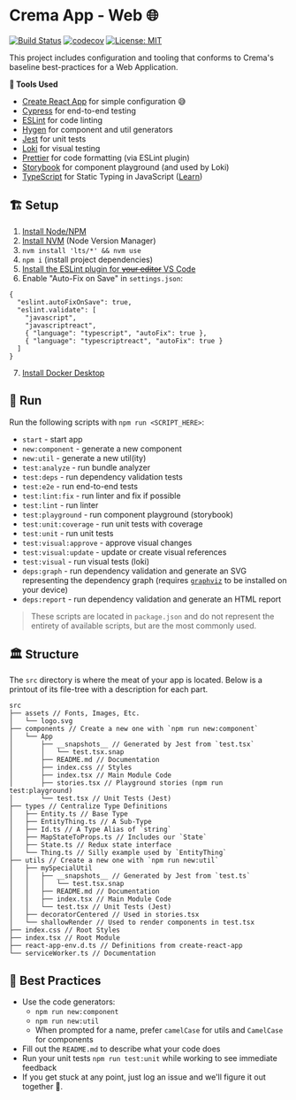 # Crema App - Web 🌐

[![Build Status](https://github.com/cremalab/crema-app-web/workflows/CI/badge.svg)](https://github.com/cremalab/crema-app-web/actions)
[![codecov](https://codecov.io/gh/cremalab/crema-app-web/branch/develop/graph/badge.svg)](https://codecov.io/gh/cremalab/crema-app-web)
[![License: MIT](https://img.shields.io/badge/License-MIT-yellow.svg)](https://opensource.org/licenses/MIT)

This project includes configuration and tooling that conforms to Crema's baseline best-practices for a Web Application.

**🧰 Tools Used**

- [Create React App](https://facebook.github.io/create-react-app/) for simple configuration 😅
- [Cypress](https://www.cypress.io) for end-to-end testing
- [ESLint](https://eslint.org) for code linting
- [Hygen](http://www.hygen.io) for component and util generators
- [Jest](https://jestjs.io) for unit tests
- [Loki](https://loki.js.org) for visual testing
- [Prettier](https://prettier.io) for code formatting (via ESLint plugin)
- [Storybook](https://storybook.js.org) for component playground (and used by Loki)
- [TypeScript](http://www.typescriptlang.org) for Static Typing in JavaScript ([Learn](http://www.typescriptlang.org/docs/handbook/basic-types.html))

## 🏗 Setup

1. [Install Node/NPM](https://nodejs.org/en/)
2. [Install NVM](https://github.com/creationix/nvm#installation-and-update) (Node Version Manager)
3. `nvm install 'lts/*' && nvm use`
4. `npm i` (install project dependencies)
5. [Install the ESLint plugin for ~~your editor~~ VS Code](https://marketplace.visualstudio.com/items?itemName=dbaeumer.vscode-eslint)
6. Enable "Auto-Fix on Save" in `settings.json`:

```
{
  "eslint.autoFixOnSave": true,
  "eslint.validate": [
    "javascript",
    "javascriptreact",
    { "language": "typescript", "autoFix": true },
    { "language": "typescriptreact", "autoFix": true }
  ]
}
```
7. [Install Docker Desktop](https://www.docker.com/products/docker-desktop)

## 👟 Run

Run the following scripts with `npm run <SCRIPT_HERE>`:

- `start` - start app
- `new:component` - generate a new component
- `new:util` - generate a new util(ity)
- `test:analyze` - run bundle analyzer
- `test:deps` - run dependency validation tests
- `test:e2e` - run end-to-end tests
- `test:lint:fix` - run linter and fix if possible
- `test:lint` - run linter
- `test:playground` - run component playground (storybook)
- `test:unit:coverage` - run unit tests with coverage
- `test:unit` - run unit tests
- `test:visual:approve` - approve visual changes
- `test:visual:update` - update or create visual references
- `test:visual` - run visual tests (loki)
- `deps:graph` - run dependency validation and generate an SVG representing the dependency graph (requires [`graphviz`](https://graphviz.org/) to be installed on your device)
- `deps:report` - run dependency validation and generate an HTML report

> These scripts are located in `package.json` and do not represent the entirety of available scripts, but are the most commonly used.

## 🏛 Structure

The `src` directory is where the meat of your app is located. Below is a printout of its file-tree with a description for each part.

```
src
├── assets // Fonts, Images, Etc.
│   └── logo.svg
├── components // Create a new one with `npm run new:component`
│   └── App
│       ├── __snapshots__ // Generated by Jest from `test.tsx`
│       │   └── test.tsx.snap
│       ├── README.md // Documentation
│       ├── index.css // Styles
│       ├── index.tsx // Main Module Code
│       ├── stories.tsx // Playground stories (npm run test:playground)
│       └── test.tsx // Unit Tests (Jest)
├── types // Centralize Type Definitions
│   ├── Entity.ts // Base Type
│   ├── EntityThing.ts // A Sub-Type
│   ├── Id.ts // A Type Alias of `string`
│   ├── MapStateToProps.ts // Includes our `State`
│   ├── State.ts // Redux state interface
│   └── Thing.ts // Silly example used by `EntityThing`
├── utils // Create a new one with `npm run new:util`
│   ├── mySpecialUtil
│   │   ├── __snapshots__ // Generated by Jest from `test.ts`
│   │   │   └── test.tsx.snap
│   │   ├── README.md // Documentation
│   │   ├── index.tsx // Main Module Code
│   │   └── test.tsx // Unit Tests (Jest)
│   ├── decoratorCentered // Used in stories.tsx
│   └── shallowRender // Used to render components in test.tsx
├── index.css // Root Styles
├── index.tsx // Root Module
├── react-app-env.d.ts // Definitions from create-react-app
└── serviceWorker.ts // Documentation
```

## 🥇 Best Practices

- Use the code generators:
  - `npm run new:component`
  - `npm run new:util`
  - When prompted for a name, prefer `camelCase` for utils and `CamelCase` for components
- Fill out the `README.md` to describe what your code does
- Run your unit tests `npm run test:unit` while working to see immediate feedback
- If you get stuck at any point, just log an issue and we'll figure it out together 👭.
